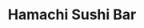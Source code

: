 ---
layout: place
title: "Hamachi Sushi Bar"
permalink: /utah/salt-lake-city/hamachi-sushi-bar.html
stateAbbr: UT
stateName: Utah
cityName: Salt Lake City
seo:
  name: "Hamachi Sushi Bar"
  type: Restaurant
  links: http://hamachisushibar.com/
description: "Hamachi Sushi Bar serves delicious sushi in Salt Lake City, Utah. Try fresh Japanese dishes for a great dining experience. "
place_id: ChIJa2EtXHL1UocR97Fe6fMNgwQ
photos:
  - name: >-
      places/ChIJa2EtXHL1UocR97Fe6fMNgwQ/photos/AeeoHcJhfrSj9hGV8ZKSgyqkbrBUjMCOI6WIgB-jC-Td3PoVcZ7KVkQAtCPXO19sYD7zk6yXUvrnkcU8fzNZGql2qbGDmaRhc9lRrbcrjLGkqTGeKBh1CkO1MAmEUaDLhMtp9NkM76OKi95rcqxXlRWO1GX8stCenhOUcS-7VxHAKGlLmsDQftQVmGyaShZHkmiGfjSrpsvklRt1kU7R8Gd6TGJSwYzaCpHxzfMzJdnvcJYZOLV2s_f76GylTmQYLpYopxVlSVAKNOC-mYZAaj62Wd0-d82Nz34II_Ogso0_qq6Pkg
    widthPx: 4800
    heightPx: 3200
    authorAttributions:
      - displayName: Hamachi Sushi Bar
        uri: https://maps.google.com/maps/contrib/102104384500976291782
        photoUri: >-
          https://lh3.googleusercontent.com/a-/ALV-UjV-gh2uV5kkeEfHOgXhDNf76z15wEwNr241qq1Wi7UFqkUs8X0o=s100-p-k-no-mo
    flagContentUri: >-
      https://www.google.com/local/imagery/report/?cb_client=maps_api_places.places_api&image_key=!1e10!2sAF1QipMAHjJ43X07YsWmBfzXtqHGjd5X2H1yDH9Gxkdx&hl=en-US
    googleMapsUri: >-
      https://www.google.com/maps/place//data=!3m4!1e2!3m2!1sAF1QipMAHjJ43X07YsWmBfzXtqHGjd5X2H1yDH9Gxkdx!2e10!4m2!3m1!1s0x8752f5725c2d616b:0x4830df3e95eb1f7
  - name: >-
      places/ChIJa2EtXHL1UocR97Fe6fMNgwQ/photos/AeeoHcJvA1SsWyMJ5bBjbNagrzYObe5II0DUfkYe_qPP5dghh58Cebzc182ogbTlEygGpYkQVQ9RPs24WZjQ80d868nuFNEchF5MhSb-IwyI-Al2YYLELMJoJ-8XRO-WkN9idGgewdjsAtD7LS_aMc-lEVhP8ySjiympR91lAJ4jlrOC0w7hTARCA_2osdFIXJq0IRjwGXK_ZZM4PTcKaXUeMcl7LdcYtqk4PiKdoZsGrBgXEbOvRFnfFfwwduTTDsI09oIF2Wc5EycqgeRHKApmx2d57So6ktBJnJRecZptxrjl2w
    widthPx: 3000
    heightPx: 2251
    authorAttributions:
      - displayName: Hamachi Sushi Bar
        uri: https://maps.google.com/maps/contrib/102104384500976291782
        photoUri: >-
          https://lh3.googleusercontent.com/a-/ALV-UjV-gh2uV5kkeEfHOgXhDNf76z15wEwNr241qq1Wi7UFqkUs8X0o=s100-p-k-no-mo
    flagContentUri: >-
      https://www.google.com/local/imagery/report/?cb_client=maps_api_places.places_api&image_key=!1e10!2sAF1QipO6Rt03VDGxAh4DtUkkV5cO_5L7avh308WrW3Jg&hl=en-US
    googleMapsUri: >-
      https://www.google.com/maps/place//data=!3m4!1e2!3m2!1sAF1QipO6Rt03VDGxAh4DtUkkV5cO_5L7avh308WrW3Jg!2e10!4m2!3m1!1s0x8752f5725c2d616b:0x4830df3e95eb1f7
  - name: >-
      places/ChIJa2EtXHL1UocR97Fe6fMNgwQ/photos/AeeoHcKIrGkcemvlNrkC2hzHbhAij1lsZ0viEvHLHiw4w5r9ymvkVdU_lHb6ynO3nkBhR_TzDPZRWoEu2zNZKUQC71ZIa9cUcpKC5AT3JdjZPrWTlUzGC78UxIWcb0ODyt5MBS-OwN6YIcPphiZTFJeIfOWptJXmiETTKpt7NJ4V8Vz0T87btbnSQZ96KIMZq7GTrtXpQzQ1jtGpB308q8TZbmiAcKf0Mj_2xRLYp-bSP4wlFctKBbEJjVXfatEnLT-QU6Wuf2eiih4liX-MphxoMjIK2og0icHaR1JOHU6YhizlDQ
    widthPx: 4800
    heightPx: 3200
    authorAttributions:
      - displayName: Hamachi Sushi Bar
        uri: https://maps.google.com/maps/contrib/102104384500976291782
        photoUri: >-
          https://lh3.googleusercontent.com/a-/ALV-UjV-gh2uV5kkeEfHOgXhDNf76z15wEwNr241qq1Wi7UFqkUs8X0o=s100-p-k-no-mo
    flagContentUri: >-
      https://www.google.com/local/imagery/report/?cb_client=maps_api_places.places_api&image_key=!1e10!2sAF1QipM_V_XROocjLbzwfRVX521AfUUZ5NNctZ0wRl69&hl=en-US
    googleMapsUri: >-
      https://www.google.com/maps/place//data=!3m4!1e2!3m2!1sAF1QipM_V_XROocjLbzwfRVX521AfUUZ5NNctZ0wRl69!2e10!4m2!3m1!1s0x8752f5725c2d616b:0x4830df3e95eb1f7
  - name: >-
      places/ChIJa2EtXHL1UocR97Fe6fMNgwQ/photos/AeeoHcIwDyuUuby3cAdoOFfS-K7WtQ0XRcCA0yB1I6ulE8H-38PRG5qbMpTET4TWOMxONMOe9skg8r5T9avoamPoxokUtMNo6xEM2qrTfnDIiBcVd1yG0LBfeqlmdab2L8vufUM7epjBbdzOitd_ytii9UwL8jW91a49Xm0Z3UNdmf7VVPxVeivAGUngCmLXx32zXjG62cYW_Uz84PKSFWkxTnNneU1wORDOABSMowWAv88igJOSTwmmaJXiHzwnuV51NX0-RYP09ecfolXtS6kDdOQf21qbVNN8dtyoP52GtTCM8r-y8LxrU3wAyGZXtCQnOnKZKuKF1A2e6pkNK0oMGsG7xfCavr63ZvQvkEEIh_hK9wFvZGDva8QVZlj9xI_K6-7roANlZN4GzL5tGErO7IcMayWp6cJRJNpnKrxyKgUQtQ
    widthPx: 4000
    heightPx: 3000
    authorAttributions:
      - displayName: Steffen Ruefer
        uri: https://maps.google.com/maps/contrib/113413210731733355869
        photoUri: >-
          https://lh3.googleusercontent.com/a-/ALV-UjXJNndrF4SVh9ZtKNwE0_AmR69_fdk5Vy63-QSTd9rckLpYRULBsg=s100-p-k-no-mo
    flagContentUri: >-
      https://www.google.com/local/imagery/report/?cb_client=maps_api_places.places_api&image_key=!1e10!2sCIHM0ogKEICAgMCwoLrWLw&hl=en-US
    googleMapsUri: >-
      https://www.google.com/maps/place//data=!3m4!1e2!3m2!1sCIHM0ogKEICAgMCwoLrWLw!2e10!4m2!3m1!1s0x8752f5725c2d616b:0x4830df3e95eb1f7
  - name: >-
      places/ChIJa2EtXHL1UocR97Fe6fMNgwQ/photos/AeeoHcJ4p2VD0sY4e4loj3hTcHfNyAFANQ4SuY7lAPtLFN1J6CRlWjNvw1uRXiPM4Rhlri12atuRPcNxXlmf2JL5WkqSaHMQ8_rhysrYf6t1RxVTigw3qSeb06P3IZXaluvQAgo_5qe2qlp__G294IKQLVAhMPWiPiXWIDZ1xKJw2JQBwV4QVQUcmqF0_UHriD3dKz2jzt8-5BLzrXQKzh-gLmA-MEwXvn9fQTioiOELDt10pLkhazr7aSidxUsHteMSUH6y9u4R57W_p2tNlbp5vqUPjv8d-2Got6Bqo_IBgS1xPHuju8gNUsMPhf7YbERVob3szYUISFTMh87bpmWlSh-n81jWVo4oyPMwhFim_VzZpHGNfDOlxs6hChGZeL46aTOhFeylgKzvy0kq96Ecg4uCTRWIqxZzUdKHdmzCzUU
    widthPx: 4080
    heightPx: 3072
    authorAttributions:
      - displayName: Hon Lam
        uri: https://maps.google.com/maps/contrib/111004098726181562143
        photoUri: >-
          https://lh3.googleusercontent.com/a-/ALV-UjXCIx3Z9LTQnxu7hEVfRs-1cYwlcpySYCvqys4alqaCtw_Jw4t3xQ=s100-p-k-no-mo
    flagContentUri: >-
      https://www.google.com/local/imagery/report/?cb_client=maps_api_places.places_api&image_key=!1e10!2sCIHM0ogKEICAgICXyd7OYg&hl=en-US
    googleMapsUri: >-
      https://www.google.com/maps/place//data=!3m4!1e2!3m2!1sCIHM0ogKEICAgICXyd7OYg!2e10!4m2!3m1!1s0x8752f5725c2d616b:0x4830df3e95eb1f7
  - name: >-
      places/ChIJa2EtXHL1UocR97Fe6fMNgwQ/photos/AeeoHcLzM0QtlbwwDaU7g9vqDWHh6ewWKrTJk9ueeAg-cgrxffXWGQvhQLyuXyMtE2doPNf8XsF-nM6PojKgXIi5GKEyXh0C5J3_PxQclX3My8mkcCu0Ze8SlDqZ9BMktEvoJbxjOTImV5OoSkUBRg5kNf2sYaiOXOOPepa9m22chcru4z6Ym7j_WLvuxUqjtQ4LjwEqoU8TMQ0vUOlWUKAme97XM-EkovCa_a8ucyHF-0Idg0omtQoTEESBpU50ENmeZXYGuN_WDYmi03HhS_WW025ZCEomieLP3u2iU_CLDFbDZFj0oobKqzw4bhSMMozJeII_YIouzuMd3FG9dkEXucQifiB0IoItPN2ovnzWBzdpz5_kSrf_1PjfV_wYEERf6oSXWHFRlrFcV4IeTu6BkK6ciqFBlemjhNuyTTaKLig
    widthPx: 4032
    heightPx: 3024
    authorAttributions:
      - displayName: RZR 495
        uri: https://maps.google.com/maps/contrib/109492896203837917343
        photoUri: >-
          https://lh3.googleusercontent.com/a-/ALV-UjXBd6IDck_GnZsk--Hr-zc5JhUOuEEpQVg1a4xFnv1C-OMziXZj=s100-p-k-no-mo
    flagContentUri: >-
      https://www.google.com/local/imagery/report/?cb_client=maps_api_places.places_api&image_key=!1e10!2sCIHM0ogKEICAgIDfosKzMg&hl=en-US
    googleMapsUri: >-
      https://www.google.com/maps/place//data=!3m4!1e2!3m2!1sCIHM0ogKEICAgIDfosKzMg!2e10!4m2!3m1!1s0x8752f5725c2d616b:0x4830df3e95eb1f7
  - name: >-
      places/ChIJa2EtXHL1UocR97Fe6fMNgwQ/photos/AeeoHcLc9T16aIyx4ug15GuqStDbO08teQX2Ts80-i92TFlk0TYLS_knx3Dadrtb7K97HDwxqN7ENbdcKdXNd92WeIjR7QpLPLfugKCMrqFHjS8lLz6MLTUnqXfhdIPmAzjj6SwiMblEcDhI5qNyhNs-VxblW949oJr3Wsn5P5-n-FxpKnCqpf6jPcL4s7JTXCfPYqOqF0m6hgy5a-CDglGjTKAs72bgzkvWPkDpxbsmEHGWVDjFrsZ3w6hAFDZjWam-0XYgdHzfcK4BrpVNCgQkr-VroxAryLTZNdHqNALHDFJjeg
    widthPx: 3000
    heightPx: 2251
    authorAttributions:
      - displayName: Hamachi Sushi Bar
        uri: https://maps.google.com/maps/contrib/102104384500976291782
        photoUri: >-
          https://lh3.googleusercontent.com/a-/ALV-UjV-gh2uV5kkeEfHOgXhDNf76z15wEwNr241qq1Wi7UFqkUs8X0o=s100-p-k-no-mo
    flagContentUri: >-
      https://www.google.com/local/imagery/report/?cb_client=maps_api_places.places_api&image_key=!1e10!2sAF1QipM16frsvcjquJ_CNBd7CutH-SwO8P5C6gfeK5tm&hl=en-US
    googleMapsUri: >-
      https://www.google.com/maps/place//data=!3m4!1e2!3m2!1sAF1QipM16frsvcjquJ_CNBd7CutH-SwO8P5C6gfeK5tm!2e10!4m2!3m1!1s0x8752f5725c2d616b:0x4830df3e95eb1f7
  - name: >-
      places/ChIJa2EtXHL1UocR97Fe6fMNgwQ/photos/AeeoHcKoHDePk8Ad3ESCknAtN38U6rKcExph-6r7iS9HjD7yAndhWJfjt8DrmZjTj5tN6U9foQyUFaIlH1Fh0U-YiTPGRJjBbazl2GIsyk6fW6Fi8xnnarDm1iWgl3CRXZjzSqY7uGsniKpYvZGV3ob1nEOLsiQTAy95DGdc8DWhApnnCWK5zJrB185fxJWQrft28_ghVne4s9degJyjTDcNVYX6HcT6HBnFav5y6G5wedMVcubmf_zoIBfolmu8h44iHK5e2wOj-8Odf7Bz30fRe2FFAO9eJnI2Twd_C7pO2Tno5LZM1blSLe-Kqn1FVjg-EqVqXHyRr8Q-gYXGTEkzcivOxMcQHYFkgGo21NlP3-gyDKupolrmHDRzWTowflR2eKuiCstIWdDo23GHPxhB4-yD-U1chHmz1goChTfkzD_4NZkV
    widthPx: 4032
    heightPx: 2736
    authorAttributions:
      - displayName: Error 404
        uri: https://maps.google.com/maps/contrib/113965429704143715840
        photoUri: >-
          https://lh3.googleusercontent.com/a/ACg8ocKhWIvaiTLmpoAEnK1cVTpzC8kY3yo7vjgONoavUttoUEPkWQ=s100-p-k-no-mo
    flagContentUri: >-
      https://www.google.com/local/imagery/report/?cb_client=maps_api_places.places_api&image_key=!1e10!2sCIHM0ogKEICAgICnpJeDrAE&hl=en-US
    googleMapsUri: >-
      https://www.google.com/maps/place//data=!3m4!1e2!3m2!1sCIHM0ogKEICAgICnpJeDrAE!2e10!4m2!3m1!1s0x8752f5725c2d616b:0x4830df3e95eb1f7
  - name: >-
      places/ChIJa2EtXHL1UocR97Fe6fMNgwQ/photos/AeeoHcK-el2FijgWRKbp3jS3cMc5kNI51HPFdmPJTRk1E8TOFlGhrzw44PXlYNbJapSMHlyfTj5wBxuvq1QOfLSwNuOzmpeU1IkdxCx9NvPwfRtkhZXLGJLDcWkqLKwLyNPEkld4rWq7hyTesHZzKnvAM4Hq7pgcin4IGXiHDSMpYgZUv9PISkbWJI_oMNLiOrJQ7ldTP4eDDQGYUgSVdzQdDavNghQ-ZDI62lm8D14il-TYkwqUZ4NX_2gV-4XQdz2oHsk9vw6VAdEHoqCtIwqc61bCmdLFTTr1N6rib2j_xYJkWn_H8DCM5lUaZO_lZPI5hyWuyTOZmL6zdNaN7FRh9p_pWemX2wdypdsAA41Bb9HkQ0xkP7oZjOWOE0gSy6CbkKl4WMzmE2dOR2OUfvgWBasF1V3VF7R0pkBoTN9vjNLEbpxL
    widthPx: 4800
    heightPx: 2700
    authorAttributions:
      - displayName: Yenhsuen Li
        uri: https://maps.google.com/maps/contrib/118349560183546551591
        photoUri: >-
          https://lh3.googleusercontent.com/a-/ALV-UjU-pdHaF30OjtgmnRR0eW9rWrXP2FkUVBEDlAz0BmBJfXkTNyA7=s100-p-k-no-mo
    flagContentUri: >-
      https://www.google.com/local/imagery/report/?cb_client=maps_api_places.places_api&image_key=!1e10!2sCIHM0ogKEICAgICcls3wlQE&hl=en-US
    googleMapsUri: >-
      https://www.google.com/maps/place//data=!3m4!1e2!3m2!1sCIHM0ogKEICAgICcls3wlQE!2e10!4m2!3m1!1s0x8752f5725c2d616b:0x4830df3e95eb1f7
  - name: >-
      places/ChIJa2EtXHL1UocR97Fe6fMNgwQ/photos/AeeoHcIhnBaWF21_I_sIrb6wBh4WuPuA6xFQHlFFH9POraa3ZaWYMgCEcQ-BE9ZfDun3CIwRs_AoZHBwzglC5SOO6tBcrZ1ABmtfBvo7c5gg8nUgxOEFrhkrtYqjNg5ZR2isSVVUA6LFpoZ5A-wNFSjVSTGWmCkTN6dDc-j0ssDMa6gMgajOwYPfYXnMDRWcS3WKQG7I0vJ3RpYDTX1799wqzoEGA9g24rxu95JoAyK4wUz5e40O0Su3ESfBhYF48-t17wIGyOROJjnKN3AH-vCXFouf5SRRCJdbRU_bOLXBJrX_kBdgZ6vmuZ4Ij68wjyUF7RwrGWRxpWN7DUeCYr8_XoAPRfuYnNhRRnrRBCTlfbOMQdTY3tVDi8BTHD7sfiGMCv9h_KPXGDRaLJLJPd_xqzgjJldhJlYrBQZr5FbYkXkPCoc
    widthPx: 3024
    heightPx: 4032
    authorAttributions:
      - displayName: Luke Salik
        uri: https://maps.google.com/maps/contrib/116216479877945253676
        photoUri: >-
          https://lh3.googleusercontent.com/a-/ALV-UjXRIqYbGJKxWg1CxBu6JLT9HRtG2KtRpRE5dhaAii4p43vpT7q9=s100-p-k-no-mo
    flagContentUri: >-
      https://www.google.com/local/imagery/report/?cb_client=maps_api_places.places_api&image_key=!1e10!2sCIHM0ogKEICAgIC5lbDw3wE&hl=en-US
    googleMapsUri: >-
      https://www.google.com/maps/place//data=!3m4!1e2!3m2!1sCIHM0ogKEICAgIC5lbDw3wE!2e10!4m2!3m1!1s0x8752f5725c2d616b:0x4830df3e95eb1f7
address: 488 E 100 S, Salt Lake City, UT 84111, USA
street: 488 E 100 S
city: Salt Lake City
state: UT
zip: '84111'
country: USA
neighborhood: Central City
latitude: '40.766816'
longitude: '-111.877307'
accessibility_options:
  wheelchairAccessibleParking: true
  wheelchairAccessibleEntrance: true
  wheelchairAccessibleRestroom: true
  wheelchairAccessibleSeating: true
business_status: OPERATIONAL
name: Hamachi Sushi Bar
google_maps_links:
  directionsUri: >-
    https://www.google.com/maps/dir//''/data=!4m7!4m6!1m1!4e2!1m2!1m1!1s0x8752f5725c2d616b:0x4830df3e95eb1f7!3e0
  placeUri: https://maps.google.com/?cid=325118939344318967
  writeAReviewUri: >-
    https://www.google.com/maps/place//data=!4m3!3m2!1s0x8752f5725c2d616b:0x4830df3e95eb1f7!12e1
  reviewsUri: >-
    https://www.google.com/maps/place//data=!4m4!3m3!1s0x8752f5725c2d616b:0x4830df3e95eb1f7!9m1!1b1
  photosUri: >-
    https://www.google.com/maps/place//data=!4m3!3m2!1s0x8752f5725c2d616b:0x4830df3e95eb1f7!10e5
primary_type: Sushi Restaurant
opening_hours:
  regular: null
  current: null
secondary_opening_hours:
  regular:
    weekdayDescriptions: null
    type: null
  current:
    weekdayDescriptions: null
    type: null
phone: (801) 359-2092
price_level: PRICE_LEVEL_MODERATE
price_range: $20 &ndash; $30
rating: '4.6'
rating_count: 953
website: http://hamachisushibar.com/
reviews: null
parking_options: null
payment_options: null
allow_dogs: null
curbside_pickup: null
delivery: null
dine_in: null
good_for_children: null
good_for_groups: null
good_for_sports: null
live_music: null
menu_for_children: null
outdoor_seating: null
reservable: null
restroom: null
serves_beer: null
serves_breakfast: null
serves_brunch: null
serves_cocktails: null
serves_coffee: null
serves_dinner: null
serves_dessert: null
serves_lunch: null
serves_vegetarian_food: null
serves_wine: null
takeout: null
summary: null

---